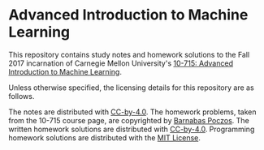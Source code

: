 # Advanced Introduction to Machine Learning

This repository contains study notes and homework solutions to the Fall 2017 incarnation of Carnegie Mellon University's [10-715: Advanced Introduction to Machine Learning](https://sites.google.com/site/10715advancedmlintro2017f/description).

Unless otherwise specified, the licensing details for this repository are as follows.

The notes are distributed with [CC-by-4.0](https://creativecommons.org/licenses/by/4.0/). The homework problems, taken from the 10-715 course page, are copyrighted by [Barnabas Poczos](https://www.cs.cmu.edu/~bapoczos/). The written homework solutions are distributed with [CC-by-4.0](https://creativecommons.org/licenses/by/4.0). Programming homework solutions are distributed with the [MIT License](https://tldrlegal.com/license/mit-license).
